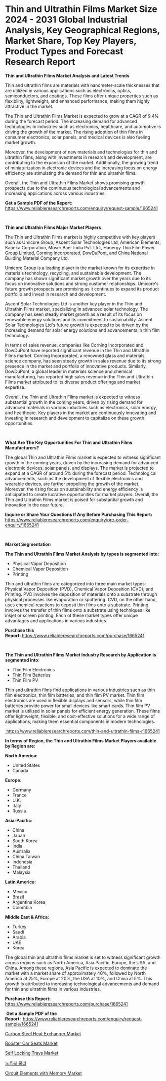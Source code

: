 <p><h1>Thin and Ultrathin Films Market Size 2024 - 2031 Global Industrial Analysis, Key Geographical Regions, Market Share, Top Key Players, Product Types and Forecast Research Report</h1></p><p><strong>Thin and Ultrathin Films Market Analysis and Latest Trends</strong></p>
<p><p>Thin and ultrathin films are materials with nanometer-scale thicknesses that are utilized in various applications such as electronics, optics, semiconductors, and coatings. These films offer unique properties such as flexibility, lightweight, and enhanced performance, making them highly attractive in the market.</p><p>The Thin and Ultrathin Films Market is expected to grow at a CAGR of 9.4% during the forecast period. The increasing demand for advanced technologies in industries such as electronics, healthcare, and automotive is driving the growth of the market. The rising adoption of thin films in consumer electronics, solar panels, and medical devices is also fueling market growth.</p><p>Moreover, the development of new materials and technologies for thin and ultrathin films, along with investments in research and development, are contributing to the expansion of the market. Additionally, the growing trend of miniaturization in electronic devices and the increasing focus on energy efficiency are stimulating the demand for thin and ultrathin films.</p><p>Overall, the Thin and Ultrathin Films Market shows promising growth prospects due to the continuous technological advancements and increasing applications across various industries.</p></p>
<p><strong>Get a Sample PDF of the Report:&nbsp;</strong> <a href="https://www.reliableresearchreports.com/enquiry/request-sample/1665241">https://www.reliableresearchreports.com/enquiry/request-sample/1665241</a></p>
<p>&nbsp;</p>
<p><strong>Thin and Ultrathin Films Major Market Players</strong></p>
<p><p>The Thin and Ultrathin Films market is highly competitive with key players such as Umicore Group, Ascent Solar Technologies Ltd, American Elements, Kaneka Corporation, Moser Baer India Pvt. Ltd., Hanergy Thin Film Power Group Limited, Corning Incorporated, DowDuPont, and China National Building Material Company Ltd.</p><p>Umicore Group is a leading player in the market known for its expertise in materials technology, recycling, and sustainable development. The company has shown significant market growth over the years due to its focus on innovative solutions and strong customer relationships. Umicore's future growth prospects are promising as it continues to expand its product portfolio and invest in research and development.</p><p>Ascent Solar Technologies Ltd is another key player in the Thin and Ultrathin Films market, specializing in advanced solar technology. The company has seen steady market growth as a result of its focus on renewable energy solutions and its commitment to sustainability. Ascent Solar Technologies Ltd's future growth is expected to be driven by the increasing demand for solar energy solutions and advancements in thin film technology.</p><p>In terms of sales revenue, companies like Corning Incorporated and DowDuPont have reported significant revenue in the Thin and Ultrathin Films market. Corning Incorporated, a renowned glass and materials science company, has seen steady growth in sales revenue due to its strong presence in the market and portfolio of innovative products. Similarly, DowDuPont, a global leader in materials science and chemical manufacturing, has reported high sales revenue in the Thin and Ultrathin Films market attributed to its diverse product offerings and market expertise.</p><p>Overall, the Thin and Ultrathin Films market is expected to witness substantial growth in the coming years, driven by rising demand for advanced materials in various industries such as electronics, solar energy, and healthcare. Key players in the market are continuously innovating and investing in research and development to capitalize on these growth opportunities.</p></p>
<p>&nbsp;</p>
<p><strong>What Are The Key Opportunities For Thin and Ultrathin Films Manufacturers?</strong></p>
<p><p>The global Thin and Ultrathin Films market is expected to witness significant growth in the coming years, driven by the increasing demand for advanced electronic devices, solar panels, and displays. The market is projected to expand at a CAGR of around 5% during the forecast period. Technological advancements, such as the development of flexible electronics and wearable devices, are further propelling the growth of the market. Moreover, the rising focus on sustainability and energy efficiency is anticipated to create lucrative opportunities for market players. Overall, the Thin and Ultrathin Films market is poised for substantial growth and innovation in the near future.</p></p>
<p><strong>Inquire or Share Your Questions If Any Before Purchasing This Report:</strong> <a href="https://www.reliableresearchreports.com/enquiry/pre-order-enquiry/1665241">https://www.reliableresearchreports.com/enquiry/pre-order-enquiry/1665241</a></p>
<p>&nbsp;</p>
<p><strong>Market Segmentation</strong></p>
<p><strong>The Thin and Ultrathin Films Market Analysis by types is segmented into:</strong></p>
<p><ul><li>Physical Vapor Deposition</li><li>Chemical Vapor Deposition</li><li>Printing</li></ul></p>
<p><p>Thin and ultrathin films are categorized into three main market types: Physical Vapor Deposition (PVD), Chemical Vapor Deposition (CVD), and Printing. PVD involves the deposition of materials onto a substrate through physical processes like evaporation or sputtering. CVD, on the other hand, uses chemical reactions to deposit thin films onto a substrate. Printing involves the transfer of thin films onto a substrate using techniques like inkjet or screen printing. Each of these market types offer unique advantages and applications in various industries.</p></p>
<p><strong>Purchase this Report:&nbsp;</strong><a href="https://www.reliableresearchreports.com/purchase/1665241">https://www.reliableresearchreports.com/purchase/1665241</a></p>
<p>&nbsp;</p>
<p><strong>The Thin and Ultrathin Films Market Industry Research by Application is segmented into:</strong></p>
<p><ul><li>Thin Film Electronics</li><li>Thin Film Batteries</li><li>Thin Film PV</li></ul></p>
<p><p>Thin and ultrathin films find applications in various industries such as thin film electronics, thin film batteries, and thin film PV market. Thin film electronics are used in flexible displays and sensors, while thin film batteries provide power for small devices like smart cards. Thin film PV market is utilized in solar panels for efficient energy generation. These films offer lightweight, flexible, and cost-effective solutions for a wide range of applications, making them essential components in modern technologies.</p></p>
<p><a href="https://www.reliableresearchreports.com/thin-and-ultrathin-films-r1665241">&nbsp;https://www.reliableresearchreports.com/thin-and-ultrathin-films-r1665241</a></p>
<p><strong>In terms of Region, the Thin and Ultrathin Films Market Players available by Region are:</strong></p>
<p>
    <p> <strong> North America: </strong>
        <ul>
            <li>United States</li>
            <li>Canada</li>
        </ul>
        </p> 
    <p> <strong> Europe: </strong>
        <ul>
            <li>Germany</li>
            <li>France</li>
            <li>U.K.</li>
            <li>Italy</li>
            <li>Russia</li>
        </ul>
        </p> 
    <p> <strong> Asia-Pacific: </strong>
        <ul>
            <li>China</li>
            <li>Japan</li>
            <li>South Korea</li>
            <li>India</li>
            <li>Australia</li>
            <li>China Taiwan</li>
            <li>Indonesia</li>
            <li>Thailand</li>
            <li>Malaysia</li>
        </ul>
        </p> 
    <p> <strong> Latin America: </strong>
        <ul>
            <li>Mexico</li>
            <li>Brazil</li>
            <li>Argentina Korea</li>
            <li>Colombia</li>
        </ul>
        </p> 
    <p> <strong> Middle East & Africa: </strong>
        <ul>
            <li>Turkey</li>
            <li>Saudi</li>
            <li>Arabia</li>
            <li>UAE</li>
            <li>Korea</li>
        </ul>
    </p>
    </p>
<p><p>The global thin and ultrathin films market is set to witness significant growth across regions such as North America, Asia Pacific, Europe, the USA, and China. Among these regions, Asia Pacific is expected to dominate the market with a market share of approximately 40%, followed by North America at 25%, Europe at 20%, the USA at 10%, and China at 5%. This growth is attributed to increasing technological advancements and demand for thin and ultrathin films in various industries.</p></p>
<p><strong>Purchase this Report: </strong><a href="https://www.reliableresearchreports.com/purchase/1665241">https://www.reliableresearchreports.com/purchase/1665241</a></p>
<p>&nbsp;<strong>Get a Sample PDF of the Report:&nbsp;&nbsp;</strong><a href="https://www.reliableresearchreports.com/enquiry/request-sample/1665241">https://www.reliableresearchreports.com/enquiry/request-sample/1665241</a></p>
<p><strong></strong></p>
<p><p><a href="https://www.linkedin.com/pulse/carbon-steel-heat-exchanger-market-insight-trends-growth-gyenc">Carbon Steel Heat Exchanger Market</a></p><p><a href="https://www.linkedin.com/pulse/booster-car-seats-market-analysis-its-cagr-segmentation-0kkpe">Booster Car Seats Market</a></p><p><a href="https://issuu.com/reportprime-2/docs/self-locking-trays-market-size-2030.pptx">Self Locking Trays Market</a></p><p><a href="https://medium.com/@jordybecker/%EB%85%B8%ED%8A%B8%EB%B6%81-%EC%BF%A8%EB%9F%AC-%EC%8B%9C%EC%9E%A5-%EC%A0%84%EB%A7%9D-%EC%82%B0%EC%97%85-%EA%B0%9C%EC%9A%94-%EB%B0%8F-%EC%98%88%EC%B8%A1-2024%EB%85%84%EB%B6%80%ED%84%B0-2031%EB%85%84-377ab621312b">노트북 쿨러</a></p><p><a href="https://github.com/Sarissaschmalingtr6fz2739/Market-Research-Report-List-2/blob/main/circuit-elements-with-memory-market.md">Circuit Elements with Memory Market</a></p></p>